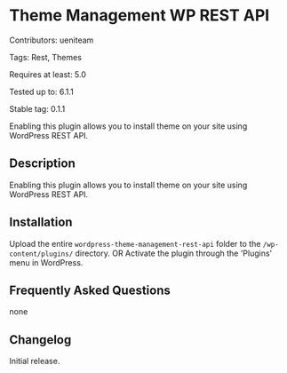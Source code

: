 # Theme Management WP REST API
Contributors: ueniteam

Tags: Rest, Themes

Requires at least: 5.0

Tested up to: 6.1.1

Stable tag: 0.1.1

Enabling this plugin allows you to install theme on your site using WordPress REST API.

## Description

Enabling this plugin allows you to install theme on your site using WordPress REST API.


## Installation

Upload the entire `wordpress-theme-management-rest-api` folder to the `/wp-content/plugins/` directory.
OR
Activate the plugin through the 'Plugins' menu in WordPress.

## Frequently Asked Questions

none

## Changelog


Initial release.
